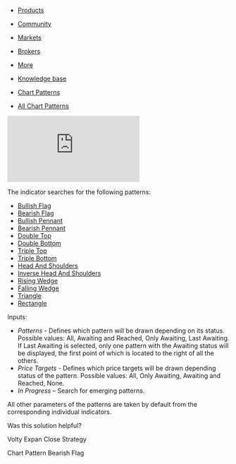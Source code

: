 -   [Products](https://www.tradingview.com/chart/)
-   [Community](https://www.tradingview.com/ideas/)
-   [Markets](https://www.tradingview.com/markets/)
-   [Brokers](https://www.tradingview.com/brokers/)
-   [More](https://www.tradingview.com/support/)

-   [Knowledge base](https://www.tradingview.com/)

-   [Chart Patterns](https://www.tradingview.com/support/folders/43000587407-chart-patterns/)
-   [All Chart Patterns](https://www.tradingview.com/support/solutions/43000706927-all-chart-patterns/)

<iframe src="https://www.youtube.com/embed/pRzc-DN6WQs?&amp;wmode=opaque" frameborder="0" allowfullscreen="" data-dashlane-frameid="34626"></iframe>

The indicator searches for the following patterns:

-   [Bullish Flag](https://www.tradingview.com/support/solutions/43000653209/)
-   [Bearish Flag](https://www.tradingview.com/support/solutions/43000697936/)
-   [Bullish Pennant](https://www.tradingview.com/support/solutions/43000653215/)
-   [Bearish Pennant](https://www.tradingview.com/support/solutions/43000697937/)
-   [Double Top](https://www.tradingview.com/support/solutions/43000653211/)
-   [Double Bottom](https://www.tradingview.com/support/solutions/43000690659/)
-   [Triple Top](https://www.tradingview.com/support/solutions/43000653218/)
-   [Triple Bottom](https://www.tradingview.com/support/solutions/43000690660/)
-   [Head And Shoulders](https://www.tradingview.com/support/solutions/43000653213/)
-   [Inverse Head And Shoulders](https://www.tradingview.com/support/solutions/43000690666/)
-   [Rising Wedge](https://www.tradingview.com/support/solutions/43000653219/)
-   [Falling Wedge](https://www.tradingview.com/support/solutions/43000697938/)
-   [Triangle](https://www.tradingview.com/support/solutions/43000653217/)
-   [Rectangle](https://www.tradingview.com/support/solutions/43000653216/)

Inputs:

-   _Patterns_ - Defines which pattern will be drawn depending on its status. Possible values: All, Awaiting and Reached, Only Awaiting, Last Awaiting. If Last Awaiting is selected, only one pattern with the Awaiting status will be displayed, the first point of which is located to the right of all the others.
-   _Price Targets_ - Defines which price targets will be drawn depending status of the pattern. Possible values: All, Only Awaiting, Awaiting and Reached, None.
-   _In Progress_ – Search for emerging patterns.

All other parameters of the patterns are taken by default from the corresponding individual indicators.

Was this solution helpful?

Volty Expan Close Strategy

Chart Pattern Bearish Flag